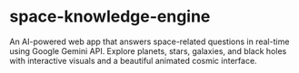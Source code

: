 # space-knowledge-engine
An AI-powered web app that answers space-related questions in real-time using Google Gemini API. Explore planets, stars, galaxies, and black holes with interactive visuals and a beautiful animated cosmic interface.
